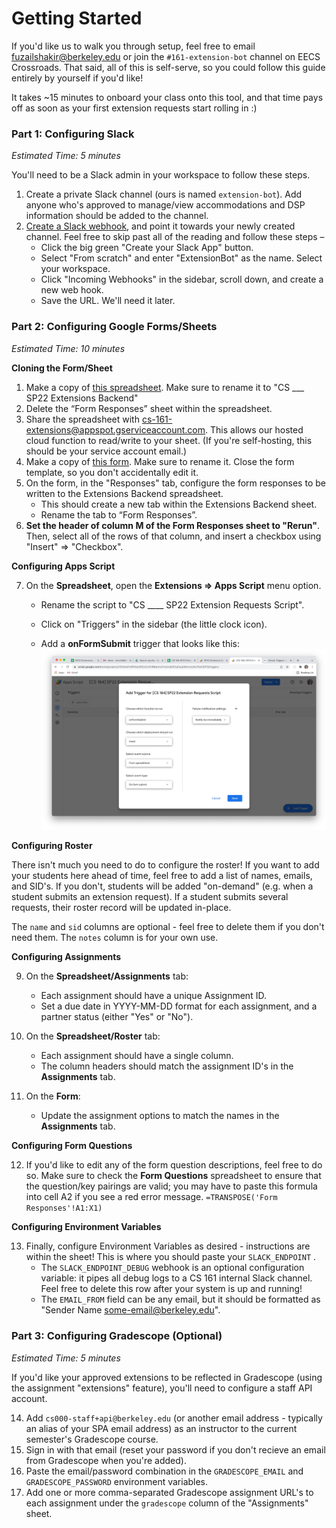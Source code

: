 # Getting Started

If you'd like us to walk you through setup, feel free to email fuzailshakir@berkeley.edu or join the `#161-extension-bot` channel on EECS Crossroads. That said, all of this is self-serve, so you could follow this guide entirely by yourself if you'd like!

It takes ~15 minutes to onboard your class onto this tool, and that time pays off as soon as your first extension requests start rolling in :)

### Part 1: Configuring Slack

_Estimated Time: 5 minutes_

You'll need to be a Slack admin in your workspace to follow these steps.

1. Create a private Slack channel (ours is named `extension-bot`). Add anyone who's approved to manage/view accommodations and DSP information should be added to the channel.
2. [Create a Slack webhook](https://api.slack.com/messaging/webhooks), and point it towards your newly created channel. Feel free to skip past all of the reading and follow these steps –
   - Click the big green "Create your Slack App" button.
   - Select "From scratch" and enter "ExtensionBot" as the name. Select your workspace.
   - Click "Incoming Webhooks" in the sidebar, scroll down, and create a new web hook.
   - Save the URL. We'll need it later.

### Part 2: Configuring Google Forms/Sheets

_Estimated Time: 10 minutes_

**Cloning the Form/Sheet**

1. Make a copy of [this spreadsheet](https://docs.google.com/spreadsheets/d/1BabID1n6fPgeuuO4-1r3mkoQ9Nx5dquNwdsET75In1E/edit?usp=sharing). Make sure to rename it to "CS \_\_\_ SP22 Extensions Backend"
2. Delete the “Form Responses” sheet within the spreadsheet.
3. Share the spreadsheet with [cs-161-extensions@appspot.gserviceaccount.com](mailto:cs-161-extensions@appspot.gserviceaccount.com). This allows our hosted cloud function to read/write to your sheet. (If you're self-hosting, this should be your service account email.)
4. Make a copy of [this form](https://docs.google.com/forms/d/1_9XobNT4R3z_bhlrVEUqMP92Bxa9W5FsedNngZuGwXc/edit?usp=sharing). Make sure to rename it. Close the form template, so you don't accidentally edit it.
5. On the form, in the "Responses" tab, configure the form responses to be written to the Extensions Backend spreadsheet.
   - This should create a new tab within the Extensions Backend sheet.
   - Rename the tab to “Form Responses”.
6. **Set the header of column M of the Form Responses sheet to "Rerun"**. Then, select all of the rows of that column, and insert a checkbox using "Insert" => "Checkbox".

**Configuring Apps Script**

7. On the **Spreadsheet**, open the **Extensions => Apps Script** menu option.

   - Rename the script to "CS \_\_\_\_ SP22 Extension Requests Script".

   - Click on "Triggers" in the sidebar (the little clock icon).

   - Add a **onFormSubmit** trigger that looks like this:
     ![img](GETTING_STARTED.assets/0Ur-tyYJ95715JEYTO3McmVlv8UXtcuSj448PzjfeVY1SWfRJO7X6lSl6_S5bWEsb2pa8WHg75BhFNfvNx65NZG9IbZv_QxrN3l3aZBqY97EDJLBS8tcW1ktBP9fwqZ512G5Tsy3-3315320.png)

**Configuring Roster**

There isn't much you need to do to configure the roster! If you want to add your students here ahead of time, feel free to add a list of names, emails, and SID's. If you don't, students will be added "on-demand" (e.g. when a student submits an extension request). If a student submits several requests, their roster record will be updated in-place.

The `name` and `sid` columns are optional - feel free to delete them if you don't need them. The `notes` column is for your own use.

**Configuring Assignments**

9. On the **Spreadsheet/Assignments** tab:
   - Each assignment should have a unique Assignment ID.
   - Set a due date in YYYY-MM-DD format for each assignment, and a partner status (either "Yes" or "No").
10. On the **Spreadsheet/Roster** tab:

    - Each assignment should have a single column.
    - The column headers should match the assignment ID's in the **Assignments** tab.

11. On the **Form**:
    - Update the assignment options to match the names in the **Assignments** tab.

**Configuring Form Questions**

12. If you'd like to edit any of the form question descriptions, feel free to do so. Make sure to check the **Form Questions** spreadsheet to ensure that the question/key pairings are valid; you may have to paste this formula into cell A2 if you see a red error message. `=TRANSPOSE('Form Responses'!A1:X1)`

**Configuring Environment Variables**

13. Finally, configure Environment Variables as desired - instructions are within the sheet! This is where you should paste your `SLACK_ENDPOINT` .
    - The `SLACK_ENDPOINT_DEBUG` webhook is an optional configuration variable: it pipes all debug logs to a CS 161 internal Slack channel. Feel free to delete this row after your system is up and running!
    - The `EMAIL_FROM` field can be any email, but it should be formatted as "Sender Name <some-email@berkeley.edu>".

### Part 3: Configuring Gradescope (Optional)

*Estimated Time: 5 minutes*

If you'd like your approved extensions to be reflected in Gradescope (using the assignment "extensions" feature), you'll need to configure a staff API account.

14. Add `cs000-staff+api@berkeley.edu` (or another email address - typically an alias of your SPA email address) as an instructor to the current semester's Gradescope course.
15. Sign in with that email (reset your password if you don't recieve an email from Gradescope when you're added).
16. Paste the email/password combination in the `GRADESCOPE_EMAIL` and `GRADESCOPE_PASSWORD` environment variables.
17. Add one or more comma-separated Gradescope assignment URL's to each assignment under the `gradescope` column of the "Assignments" sheet.
